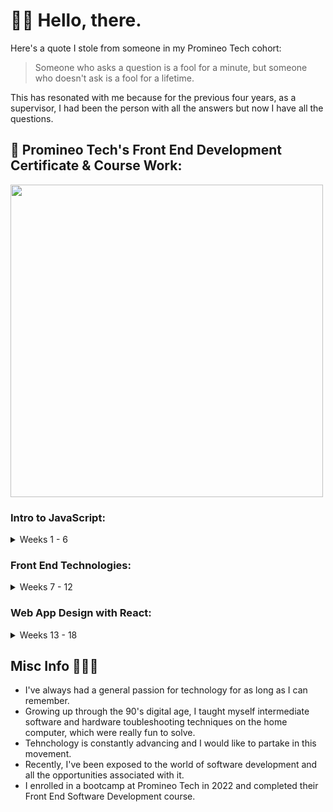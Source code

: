 # 👋🏽 Hello, there.

Here's a quote I stole from someone in my Promineo Tech cohort:

> Someone who asks a question is a fool for a minute, but someone who doesn't ask is a fool for a lifetime.

This has resonated with me because for the previous four years, as a supervisor, I had been the person with all the answers but
now I have all the questions.

## 📄 Promineo Tech's Front End Development Certificate & Course Work:

<img src="https://user-images.githubusercontent.com/98365593/212944958-52be18be-cd71-4637-8988-fcbce9172f39.jpg" width="500">

### Intro to JavaScript:

<details><summary> Weeks 1 - 6 </summary>
<p>

- ✅ Week 1: CLI, Source Control, and Variables
  - [Week 1 Code](https://github.com/jairalcon/Promineo/tree/main/1JS/Week1-Variables)

- ✅ Week 2: Conditions and Loops
  - [Week 2 Code](https://github.com/jairalcon/Promineo/tree/main/1JS/Week2-ConditionsAndLoops)

- ✅ Week 3: Arrays and Functions
  - [Week 3 Code](https://github.com/jairalcon/Promineo/tree/main/1JS/Week3-ArraysAndFunctions)

- ✅ Week 4: ECMAScript 6 and Intermediate JavaScript
  - [Week 4 Code](https://github.com/jairalcon/Promineo/tree/main/1JS/Week4-ECMASAndInterJS)

- ✅ Week 5: Object Oriented Programming
  - [Week 5 Code](https://github.com/jairalcon/Promineo/tree/main/1JS/Week5-ObjectOrtientedProgramming)
  - [Week 5 Project Code](https://github.com/jairalcon/Week5CodingAssignment)
  - [Week 5 Project Demo](https://jairalcon.github.io/Week5CodingAssignment/)

- ✅ Week 6: DevTools, Debugging, and Unit Tests
  - [Week 6 Code](https://github.com/jairalcon/Promineo/tree/main/1JS/Week6-DevToolsDebuggingAndUnitTesting)
  - [Week 6 Project Code](https://github.com/jairalcon/Week6CodingAssignment)
  - [Week 6 Project Demo](https://jairalcon.github.io/Week6CodingAssignment/)

</p>
</details>


### Front End Technologies:

<details><summary> Weeks 7 - 12 </summary>
<p>

- ✅ Week 7: Hyper Text Markup Language (HTML)
  - [Week 7 Code](https://github.com/jairalcon/Promineo/tree/main/2FET/Week7-HTML)
  - [Week 7 Project Code](https://github.com/jairalcon/Week7CodingAssignment)
  - [Week 7 Project Demo](https://jairalcon.github.io/Week7CodingAssignment/)

- ✅ Week 8: Cascading Style Sheets (CSS)
  - [Week 8 Code](https://github.com/jairalcon/Promineo/tree/main/2FET/Week8-CSS)
  - [Week 8 Project Code](https://github.com/jairalcon/Week8CodingAssignment)
  - [Week 8 Project Demo](https://jairalcon.github.io/Week8CodingAssignment/)

- ✅ Week 9: Bootstrap
  - [Week 9 Code](https://github.com/jairalcon/Promineo/tree/main/2FET/Week9-Bootstrap)
  - [Week 9 Project Code](https://github.com/jairalcon/Week9CodingAssignment)
  - [Week 9 Project Demo](https://jairalcon.github.io/Week9CodingAssignment/)

- ✅ Week 10: JavaScript and DOM Manipulation
  - [Week 10 Code](https://github.com/jairalcon/Promineo/tree/main/2FET/Week10-JS-DOM)
  - [Week 10 Project Code](https://github.com/jairalcon/Week10CodingAssignment)
  - [Week 10 Project Demo](https://jairalcon.github.io/Week10CodingAssignment/)

- ✅ Week 11: JQuery and AJAX
  - [Week 11 Code](https://github.com/jairalcon/Promineo/tree/main/2FET/Week11-JQuery-AJAX)
  - [Week 11 Project Code](https://github.com/jairalcon/Week11CodingAssignment)
  - [Week 11 Project Demo](https://jairalcon.github.io/Week11CodingAssignment/)

- ✅ Week 12: Project
  - [Week 12 Code](https://github.com/jairalcon/Promineo/tree/main/2FET/Week12-CRUD-Project)
  - [Week 12 Project Code](https://github.com/jairalcon/Week12CodingAssignment)
  - [Week 12 Project Demo](https://jairalcon.github.io/Week12CodingAssignment/)

</p>
</details>


### Web App Design with React:

<details><summary> Weeks 13 - 18 </summary>
<p>

- ✅ Week 13: Intro to React, Webpack, Components, and JSX
  - [Week 13 Code](https://github.com/jairalcon/Promineo/tree/main/3React/Week13-IntroToReact-Webpack-Components-JSX)
  - [Week 13 Project Code](https://github.com/jairalcon/Week13CodingAssignment)

- ✅ Week 14: Props, State, Events, and Lifecycle Methods
  - [Week 14 Code](https://github.com/jairalcon/Promineo/tree/main/3React/Week14-Props-State-Events-LifecycleMethods)
  - [Week 14 Project Code](https://github.com/jairalcon/week14-coding-assignment)

- ✅ Week 15: REST, Fetch, Functional Components, and Best Practices
  - [Week 15 Code](https://github.com/jairalcon/Promineo/tree/main/3React/Week15-REST-Fetch-Functional-Components-BestPractices)
  - [Week 15 Project Code](https://github.com/jairalcon/week15-coding-assignment)

- ✅ Week 16: React Router, and React Bootstrap
  - [Week 16 Code](https://github.com/jairalcon/Promineo/tree/main/3React/Week16-ReactRouter-ReactBootstrap)
  - [Week 16 Final Project](https://github.com/jairalcon/week16-final-project)

- ✅ Week 17: Prop Types, Higher-Order Components, and Redux Overview
  - [Week 17 Code](https://github.com/jairalcon/Promineo/tree/main/3React/Week17-PropTypes-HigherOrderComponents-ReduxOverview)

- ✅ Week 18: Deploying to AWS Elastic Beanstalk
  - [Week 18 Code](https://github.com/jairalcon/Promineo/tree/main/3React/Week18-Deploying-to-AWSElasticBeanstalk)

</p>
</details>

## Misc Info 💁🏽‍♂️
- I've always had a general passion for technology for as long as I can remember.
- Growing up through the 90's digital age, I taught myself intermediate software and hardware toubleshooting techniques on the home computer, which were really fun to solve.
- Tehnchology is constantly advancing and I would like to partake in this movement.
- Recently, I've been exposed to the world of software development and all the opportunities associated with it.
- I enrolled in a bootcamp at Promineo Tech in 2022 and completed their Front End Software Development course.




<!---
jairalcon/jairalcon is a ✨ special ✨ repository because its `README.md` (this file) appears on your GitHub profile.
You can click the Preview link to take a look at your changes.
--->
